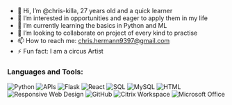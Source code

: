 - 👋 Hi, I’m @chris-killa, 27 years old and a quick learner
- 👀 I’m interested in opportunities and eager to apply them in my life
- 🌱 I’m currently learning the basics in Python and ML
- 💞️ I’m looking to collaborate on project of every kind to practise
- 📫 How to reach me: chris.hermann9397@gmail.com
- ⚡ Fun fact: I am a circus Artist 

### Languages and Tools:
![Python](https://img.shields.io/badge/-Python-3776AB?style=flat&logo=python&logoColor=white) ![APIs](https://img.shields.io/badge/-APIs-00457C?style=flat&logo=api&logoColor=white) 
 ![Flask](https://img.shields.io/badge/-Flask-000000?style=flat&logo=flask&logoColor=white) ![React](https://img.shields.io/badge/-React-61DAFB?style=flat&logo=react&logoColor=white) ![SQL](https://img.shields.io/badge/-SQL-CC2927?style=flat&logo=microsoft-sql-server&logoColor=white) 
 ![MySQL](https://img.shields.io/badge/-MySQL-4479A1?style=flat&logo=mysql&logoColor=white) 
 ![HTML](https://img.shields.io/badge/-HTML-E34F26?style=flat&logo=html5&logoColor=white) ![Responsive Web Design](https://img.shields.io/badge/-Responsive%20Web%20Design-1572B6?style=flat&logo=css3&logoColor=white) ![GitHub](https://img.shields.io/badge/-GitHub-181717?style=flat&logo=github&logoColor=white) ![Citrix Workspace](https://img.shields.io/badge/-Citrix%20Workspace-452170?style=flat&logo=citrix&logoColor=white) ![Microsoft Office](https://img.shields.io/badge/-Microsoft%20Office-D83B01?style=flat&logo=microsoft-office&logoColor=white)  
